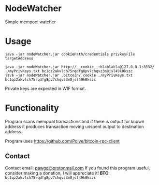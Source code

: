 # NodeWatcher
Simple mempool watcher

# Usage
    java -jar nodeWatcher.jar cookiePath/credentials privkeyFile targetAddress
    
    java -jar nodeWatcher.jar http://__cookie__:blablabla@127.0.0.1:8332/ ./myPrivKeys.txt bc1qz2akvlch75rqdfg8pv7chqvz3m8jsl49k0kszc
    java -jar nodeWatcher.jar .bitcoin/.cookie ./myPrivKeys.txt bc1qz2akvlch75rqdfg8pv7chqvz3m8jsl49k0kszc

Private keys are expected in WIF format.

# Functionality
Program scans mempool transactions and if there is output for known address it produces transaction moving unspent output to destination address.

Program uses https://github.com/Polve/bitcoin-rpc-client

Contact
-------
Contact email: pawgo@protonmail.com
If you found this program useful, consider making a donation, I will appreciate it! 
**BTC**: `bc1qz2akvlch75rqdfg8pv7chqvz3m8jsl49k0kszc`
